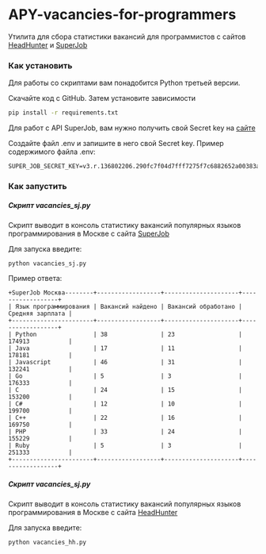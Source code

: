 # APY-vacancies-for-programmers
Утилита для сбора статистики вакансий для программистов с сайтов [HeadHunter](https://hh.ru/) и [SuperJob](https://www.superjob.ru/)
### Как установить

Для работы со скриптами вам понадобится Python третьей версии.

Скачайте код с GitHub. Затем установите зависимости

```sh
pip install -r requirements.txt
```

Для работ с API SuperJob, вам нужно получить свой Secret key на [сайте](https://api.superjob.ru/) 

Создайте файл .env и запишите в него свой Secret key.
Пример содержимого файла .env:
```
SUPER_JOB_SECRET_KEY=v3.r.136802206.290fc7f04d7fff7275f7c6882652a00383a9ab42.2c75de5185d6a779018565a302d6ada4ee9997d7
```
### Как запустить
##### Скрипт vacancies_sj.py
Скрипт выводит в консоль статистику вакансий популярных языков программирования в Москве с сайта [SuperJob](https://www.superjob.ru/)

Для запуска введите:
```
python vacancies_sj.py
```
Пример ответа:

```no-highlight
+SuperJob Москва--------+------------------+---------------------+------------------+
| Язык программирования | Вакансий найдено | Вакансий обработано | Средняя зарплата |
+-----------------------+------------------+---------------------+------------------+
| Python                | 38               | 23                  | 174913           |
| Java                  | 17               | 11                  | 178181           |
| Javascript            | 46               | 31                  | 132241           |
| Go                    | 5                | 3                   | 176333           |
| C                     | 24               | 15                  | 153200           |
| C#                    | 12               | 10                  | 199700           |
| C++                   | 22               | 16                  | 169750           |
| PHP                   | 33               | 24                  | 155229           |
| Ruby                  | 5                | 3                   | 251333           |
+-----------------------+------------------+---------------------+------------------+
```
##### Скрипт vacancies_sj.py
Скрипт выводит в консоль статистику вакансий популярных языков программирования в Москве с сайта [HeadHunter](https://hh.ru/)

Для запуска введите:
```
python vacancies_hh.py
```
